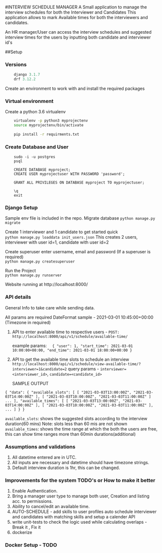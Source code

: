 #INTERVIEW SCHEDULE MANAGER
A Small application to manage the interview schedules for both the Interviewer and Candidates
This application allows to mark Available times for both the interviewers and candidates.

An HR manager/User can access the interview schedules and suggested interview times for the users by inputting both 
candidate and interviewer id's

##Setup

### Versions
``` python 3.8
    django 3.1.7
    drf 3.12.2
```
Create an environment to work with and install the required packages
### Virtual environment
Create a python 3.6 virtualenv
``` sh
    virtualenv -p python3 myprojectenv
    source myprojectenv/bin/activate
 
    pip install -r requirments.txt
```

### Create Database and User

``` postgresql
    sudo -i -u postgres
    psql
    
    CREATE DATABASE myproject;
    CREATE USER myprojectuser WITH PASSWORD 'password';

    GRANT ALL PRIVILEGES ON DATABASE myproject TO myprojectuser;

    \q
    exit
```

### Django Setup
Sample env file is included in the repo.
Migrate database
```python manage.py migrate```

Create 1 interviewer and 1 candidate to get started quick       
```python manage.py loaddata init_users.json```
This creates 2 users, interviewer with user id=1, candidate with user id=2

Create superuser enter username, email and password (If a superuser is required)   
```python manage.py createsuperuser```

Run the Project       
```python manage.py runserver```

Website running at http://localhost:8000/

### API details
General Info to take care while sending data.

All params are required
DateFormat sample - 2021-03-01 10:45:00+00:00 (Timezone in required)

1. API to enter available time to respective users -
``POST: http://localhost:8000/api/v1/schedule/available-time/``
   
   example params:
`` 
   {
    "user": 1,
    "start_time": 2021-03-01 10:00:00+00:00,
    "end_time": 2021-03-01 18:00:00+00:00
    }``   

2. API to get the available time slots to schedule an interview
``http://localhost:8000/api/v1/schedule/view-available-time/?interviewer=1&candidate=2``
   query params - `interviewer=<interviewer_id>`, `candidate=<candidate_id>`
   
   SAMPLE OUTPUT

``{
    "data": {
        "available_slots": [
            [
                "2021-03-03T13:00:00Z",
                "2021-03-03T14:00:00Z"
            ],
            [
                "2021-03-03T10:00:00Z",
                "2021-03-03T11:00:00Z"
            ]
            ...
        ],
        "available_times": [
            [
                "2021-03-03T13:00:00Z",
                "2021-03-03T14:00:00Z"
            ],
            [
                "2021-03-03T10:00:00Z",
                "2021-03-03T11:00:00Z"
            ],
            ...
        ]
    }
}``

`available_slots`: shows the suggested slots according to the interview duration(60 mins)
                    Note: slots less than 60 mis are not shown
`available_times`: shows the time range at which the both the users are free, this can show time ranges more than 60min durations(additional)

### Assumptions and validations
1. All datetime entered are in UTC.
2. All inputs are necessary and datetime should have timezone strings.
3. Default interview duration is 1hr, this can be changed.


### Improvements for the system TODO's or How to make it better
1. Enable Authentication.
2. Bring a manager user type to manage both user, Creation and listing acc. to permissions.
3. Ability to cancel/edit an available time.
4. AUTO-SCHEDULE - add skills to user profiles auto schedule interviewer and candidates with matching skills and setup a calender API
5. write unit-tests to check the logic used while calculating overlaps - Break it , Fix it
6. dockerize

### Docker Setup - TODO

